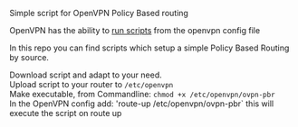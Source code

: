 Simple script for OpenVPN Policy Based routing

OpenVPN has the ability to [run scripts](https://openvpn.net/community-resources/reference-manual-for-openvpn-2-6/#scripting-integration) from the openvpn config file  

In this repo you can find scripts which setup a simple Policy Based Routing by source.

Download script and adapt to your need.  
Upload script to your router to `/etc/openvpn`  
Make executable, from Commandline: `chmod +x /etc/openvpn/ovpn-pbr`  
In the OpenVPN config add: 'route-up /etc/openvpn/ovpn-pbr` this will execute the script on route up  





